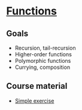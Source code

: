 # [Functions](../../src/main/scala/exercises/Functions.scala)

## Goals

- Recursion, tail-recursion
- Higher-order functions
- Polymorphic functions
- Currying, composition

## Course material

- [Simple exercise](https://www.scala-exercises.org/fp_in_scala/getting_started_with_functional_programming)
